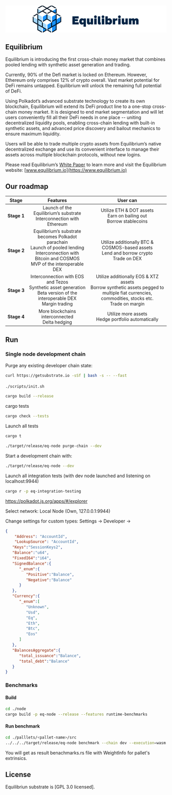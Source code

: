 
![ ](logo.png)

## Equilibrium
   Equilibrium is introducing the first cross-chain money market that combines pooled lending with synthetic asset generation and trading.  

   Currently, 90% of the Defi market is locked on Ethereum. However, Ethereum only comprises 12% of crypto overall. Vast market potential for DeFi remains untapped. Equilibrium will unlock the remaining full potential of DeFi. 


   Using Polkadot’s advanced substrate technology to create its own blockchain, Equilibrium will extend its DeFi product line to a one-stop cross-chain money market. It is designed to end market segmentation and will let users conveniently fill all their DeFi needs in one place -- uniting decentralized liquidity pools, enabling cross-chain lending with built-in synthetic assets, and advanced price discovery and bailout mechanics to ensure maximum liquidity. 

   Users will be able to trade multiple crypto assets from Equilibrium’s native decentralized exchange and use its convenient interface to manage their assets across multiple blockchain protocols, without new logins. 

   Please read Equilibrium’s [White Paper](https://equilibrium.io/docs/Equilibrium_WP_101.pdf) to learn more and visit the Equilibrium website: [www.equilibrium.io](https://www.equilibrium.io)

## Our roadmap

| Stage            |                                                                              Features                                                                              |                                                                        User can                                                                        |
| ---------------- | :----------------------------------------------------------------------------------------------------------------------------------------------------------------: | :----------------------------------------------------------------------------------------------------------------------------------------------------: |
| **Stage&#160;1** |                                             Launch of the Equilibrium’s substrate </br> Interconnection with Ethereum                                              |                                      Utilize ETH & DOT assets </br> Earn on bailing out </br>  Borrow stablecoins                                      |
| **Stage&#160;2** | Equilibrium’s substrate becomes Polkadot parachain </br> Launch of pooled lending </br> Interconnection with Bitcoin and COSMOS </br> MVP of the interoperable DEX |                            Utilize additionally BTC & COSMOS-based assets </br> Lend and borrow crypto </br>  Trade on DEX                             |
| **Stage&#160;3** |                Interconnection with EOS and Tezos </br> Synthetic asset generation </br> Beta version of the interoperable DEX </br> Margin trading                | Utilize additionally EOS & XTZ assets </br> Borrow synthetic assets pegged to multiple fiat currencies, commodities, stocks etc. </br> Trade on margin |
| **Stage&#160;4** |                                                        More blockchains interconnected  </br> Delta hedging                                                        |                                                Utilize more assets  </br> Hedge portfolio automatically                                                |




## Run

### Single node development chain

Purge any existing developer chain state:

```bash
curl https://getsubstrate.io -sSf | bash -s -- --fast

./scripts/init.sh
```

```bash
cargo build --release
```

cargo  tests

```bash
cargo check --tests
```

Launch all tests

```bash
cargo t
```

```bash
./target/release/eq-node purge-chain --dev
```

Start a development chain with:

```bash
./target/release/eq-node --dev
```

Launch all integration tests
(with dev node launched and listening on localhost:9944)
```bash
cargo r -p eq-integration-testing
```

https://polkadot.js.org/apps/#/explorer

Select network:
Local Node (Own, 127.0.0.1:9944)

Change settings for custom types:
Settings -> Developer ->

```json
{
    "Address": "AccountId",
    "LookupSource": "AccountId",
   "Keys":"SessionKeys2",
   "Balance":"u64",
   "FixedI64":"i64",
   "SignedBalance":{
      "_enum":{
         "Positive":"Balance",
         "Negative":"Balance"
      }
   },
   "Currency":{
      "_enum":[
         "Unknown",
         "Usd",
         "Eq",
         "Eth",
         "Btc",
         "Eos"
      ]
   },
   "BalancesAggregate":{
      "total_issuance":"Balance",
      "total_debt":"Balance"
   }
}
```
### Benchmarks
#### Build
```bash
cd ./node
cargo build -p eq-node --release --features runtime-benchmarks
```
#### Run benchmark
```bash
cd ./palllets/<pallet-name>/src
../../../target/release/eq-node benchmark --chain dev --execution=wasm --wasm-execution=compiled --pallet <pallet_name> --extrinsic "*" --raw --steps 10 --repeat 5 --output
```
You will get as result benachmarks.rs file with WeightInfo for pallet's extrinsics.

## License

Equilibriun substrate is [GPL 3.0 licensed].